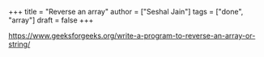 +++
title = "Reverse an array"
author = ["Seshal Jain"]
tags = ["done", "array"]
draft = false
+++

<https://www.geeksforgeeks.org/write-a-program-to-reverse-an-array-or-string/>
